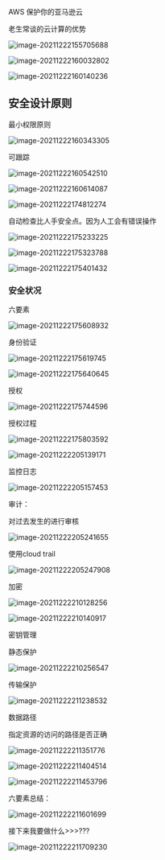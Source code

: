 

AWS 保护你的亚马逊云



老生常谈的云计算的优势

![image-20211222155705688](../_assets/AWS/AWS%20保护你的亚马逊云/image-20211222155705688.png)





![image-20211222160032802](../_assets/AWS/AWS%20保护你的亚马逊云/image-20211222160032802.png)





![image-20211222160140236](../_assets/AWS/AWS%20保护你的亚马逊云/image-20211222160140236.png)





## 安全设计原则

最小权限原则

![image-20211222160343305](../_assets/AWS/AWS%20保护你的亚马逊云/image-20211222160343305.png)

可跟踪

![image-20211222160542510](../_assets/AWS/AWS%20保护你的亚马逊云/image-20211222160542510.png)





![image-20211222160614087](../_assets/AWS/AWS%20保护你的亚马逊云/image-20211222160614087.png)



![image-20211222174812274](../_assets/AWS/AWS%20保护你的亚马逊云/image-20211222174812274.png)



自动检查比人手安全点。因为人工会有错误操作





![image-20211222175233225](../_assets/AWS/AWS%20保护你的亚马逊云/image-20211222175233225.png)

![image-20211222175323788](../_assets/AWS/AWS%20保护你的亚马逊云/image-20211222175323788.png)



![image-20211222175401432](../_assets/AWS/AWS%20保护你的亚马逊云/image-20211222175401432.png)



### 安全状况

六要素

![image-20211222175608932](../_assets/AWS/AWS%20保护你的亚马逊云/image-20211222175608932.png)



身份验证

![image-20211222175619745](../_assets/AWS/AWS%20保护你的亚马逊云/image-20211222175619745.png)



![image-20211222175640645](../_assets/AWS/AWS%20保护你的亚马逊云/image-20211222175640645.png)



授权

![image-20211222175744596](../_assets/AWS/AWS%20保护你的亚马逊云/image-20211222175744596.png)





授权过程



![image-20211222175803592](../_assets/AWS/AWS%20保护你的亚马逊云/image-20211222175803592.png)







![image-20211222205139171](../_assets/AWS/AWS%20保护你的亚马逊云/image-20211222205139171.png)



监控日志

![image-20211222205157453](../_assets/AWS/AWS%20保护你的亚马逊云/image-20211222205157453.png)



审计：

对过去发生的进行审核

![image-20211222205241655](../_assets/AWS/AWS%20保护你的亚马逊云/image-20211222205241655.png)

使用cloud trail 

![image-20211222205247908](../_assets/AWS/AWS%20保护你的亚马逊云/image-20211222205247908.png)



加密



![image-20211222210128256](../_assets/AWS/AWS%20保护你的亚马逊云/image-20211222210128256.png)



![image-20211222210140917](../_assets/AWS/AWS%20保护你的亚马逊云/image-20211222210140917.png)

密钥管理



静态保护

![image-20211222210256547](../_assets/AWS/AWS%20保护你的亚马逊云/image-20211222210256547.png)

传输保护

![image-20211222211238532](../_assets/AWS/AWS%20保护你的亚马逊云/image-20211222211238532.png)



数据路径

指定资源的访问的路径是否正确

![image-20211222211351776](../_assets/AWS/AWS%20保护你的亚马逊云/image-20211222211351776.png)



![image-20211222211404514](../_assets/AWS/AWS%20保护你的亚马逊云/image-20211222211404514.png)



![image-20211222211453796](../_assets/AWS/AWS%20保护你的亚马逊云/image-20211222211453796.png)





六要素总结：

![image-20211222211601699](../_assets/AWS/AWS%20保护你的亚马逊云/image-20211222211601699.png)





接下来我要做什么>>>???

![image-20211222211709230](../_assets/AWS/AWS%20保护你的亚马逊云/image-20211222211709230.png)

